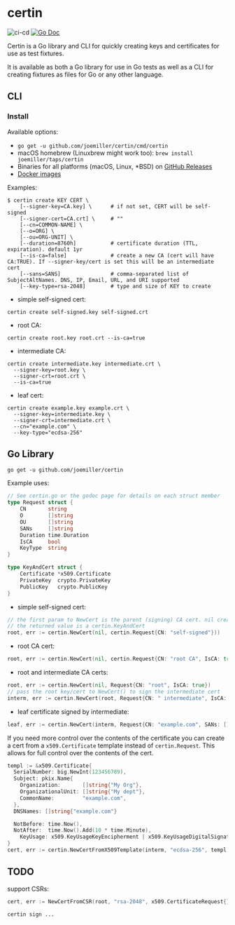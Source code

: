 certin
=======

![ci-cd](https://github.com/joemiller/certin/workflows/main/badge.svg)
[![Go Doc](https://img.shields.io/badge/godoc-reference-blue.svg?style=flat)](http://godoc.org/github.com/joemiller/certin)

Certin is a Go library and CLI for quickly creating keys and certificates for use
as test fixtures.

It is available as both a Go library for use in Go tests as well as a CLI for
creating fixtures as files for Go or any other language.

CLI
---

### Install

Available options:

* `go get -u github.com/joemiller/certin/cmd/certin`
* macOS homebrew (Linuxbrew might work too): `brew install joemiller/taps/certin`
* Binaries for all platforms (macOS, Linux, *BSD) on [GitHub Releases](https://github.com/joemiller/certin/releases)
* [Docker images](https://hub.docker.com/r/joemiller/certin)

Examples:

```console
$ certin create KEY CERT \
    [--signer-key=CA.key] \      # if not set, CERT will be self-signed
    [--signer-cert=CA.crt] \     # ""
    [--cn=COMMON-NAME] \
    [--o=ORG] \
    [--ou=ORG-UNIT] \
    [--duration=8760h]           # certificate duration (TTL, expiration). default 1yr
    [--is-ca=false]              # create a new CA (cert will have CA:TRUE). If --signer-key/cert is set this will be an intermediate cert
    [--sans=SANS]                # comma-separated list of SubjectAltNames. DNS, IP, Email, URL, and URI supported
    [--key-type=rsa-2048]        # type and size of KEY to create
```

* simple self-signed cert:

```console
certin create self-signed.key self-signed.crt
```

* root CA:

```console
certin create root.key root.crt --is-ca=true
```

* intermediate CA:

```console
certin create intermediate.key intermediate.crt \
  --signer-key=root.key \
  --signer-crt=root.crt \
  --is-ca=true
```

* leaf cert:

```console
certin create example.key example.crt \
  --signer-key=intermediate.key \
  --signer-crt=intermediate.crt \
  --cn="example.com" \
  --key-type="ecdsa-256"
```

Go Library
----------

```
go get -u github.com/joemiller/certin
```

Example uses:

```go
// See certin.go or the godoc page for details on each struct member
type Request struct {
	CN       string
	O        []string
	OU       []string
	SANs     []string
	Duration time.Duration
	IsCA     bool
	KeyType  string
}

type KeyAndCert struct {
	Certificate *x509.Certificate
	PrivateKey  crypto.PrivateKey
	PublicKey   crypto.PublicKey
}
```

* simple self-signed cert:

```go
// the first param to NewCert is the parent (signing) CA cert. nil creates a self-signed cert
// the returned value is a certin.KeyAndCert
root, err := certin.NewCert(nil, certin.Request{CN: "self-signed"}))
```

* root CA cert:

```go
root, err := certin.NewCert(nil, certin.Request{CN: "root CA", IsCA: true}))
```

* root and intermediate CA certs:

```go
root, err := certin.NewCert(nil, Request{CN: "root", IsCA: true})
// pass the root key/cert to NewCert() to sign the intermediate cert
interm, err := certin.NewCert(root, Request{CN: " intermediate", IsCA: true})
```

* leaf certificate signed by intermediate:

```go
leaf, err := certin.NewCert(interm, Request{CN: "example.com", SANs: []string{"example.com", "www.example.com"}})
```

If you need more control over the contents of the certificate you can create a cert
from a `x509.Certificate` template instead of `certin.Request`. This allows for full
  control over the contents of the cert.

```go
templ := &x509.Certificate{
  SerialNumber: big.NewInt(123456789),
  Subject: pkix.Name{
    Organization:       []string{"My Org"},
    OrganizationalUnit: []string{"My dept"},
    CommonName:         "example.com",
  },
  DNSNames: []string{"example.com"}

  NotBefore: time.Now(),
  NotAfter:  time.Now().Add(10 * time.Minute),
	KeyUsage: x509.KeyUsageKeyEncipherment | x509.KeyUsageDigitalSignature
}
cert, err := certin.NewCertFromX509Template(interm, "ecdsa-256", templ)
```

TODO
----

support CSRs:

```go
cert, err := NewCertFromCSR(root, "rsa-2048", x509.CertificateRequest{})
```

```console
certin sign ...
```